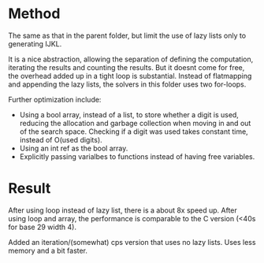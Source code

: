 # Method

The same as that in the parent folder, but limit the use of lazy lists only to generating IJKL.

It is a nice abstraction, allowing the separation of defining the computation, iterating the results and counting the results. But it doesnt come for free, the overhead added up in a tight loop is substantial.
Instead of flatmapping and appending the lazy lists, the solvers in this folder uses two for-loops.

Further optimization include:
- Using a bool array, instead of a list, to store whether a digit is used, reducing the allocation and garbage collection when moving in and out of the search space. Checking if a digit was used takes constant time, instead of O(used digits).
- Using an int ref as the bool array.
- Explicitly passing varialbes to functions instead of having free variables.

# Result
After using loop instead of lazy list, there is a about 8x speed up.
After using loop and array, the performance is comparable to the C version (<40s for base 29 width 4).

Added an iteration/(somewhat) cps version that uses no lazy lists. Uses less memory and a bit faster.